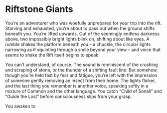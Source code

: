 # Riftstone Giants

You’re an adventurer who was woefully unprepared for your trip into the rift. Starving and exhausted, you’re about to pass out when the ground shifts beneath you. You’re lifted upwards. Out of the seemingly endless darkness above, two impossibly bright lights blink on, shifting about like eyes. A rumble shakes the platform beneath you – a chuckle, the circular lights narrowing as if squinting through a smile beyond your view – and voice that seems to shake the Rift itself begins to speak.

You can’t understand, of course. The sound is reminiscent of the crushing and scraping of stone, or the thunder of a shifting fault line. But somehow, though you’re held fast by fear and fatigue, you’re left with the impression of someone gently removing an insect from their home. The lights flicker, and the last thing you remember is another voice, speaking softly in a mixture of Common and the other language. You catch “Child of Sonali” and “Guide the Lost” before consciousness slips from your grasp.

You awaken to 

